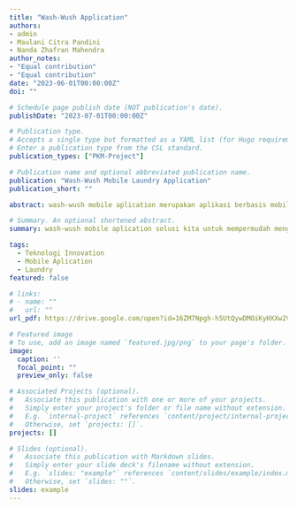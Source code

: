 ```yaml
---
title: "Wash-Wush Application"
authors:
- admin
- Maulani Citra Pandini
- Nanda Zhafran Mahendra
author_notes:
- "Equal contribution"
- "Equal contribution"
date: "2023-06-01T00:00:00Z"
doi: ""

# Schedule page publish date (NOT publication's date).
publishDate: "2023-07-01T00:00:00Z"

# Publication type.
# Accepts a single type but formatted as a YAML list (for Hugo requirements).
# Enter a publication type from the CSL standard.
publication_types: ["PKM-Project"]

# Publication name and optional abbreviated publication name.
publication: "Wash-Wush Mobile Laundry Application"
publication_short: ""

abstract: wash-wush mobile aplication merupakan aplikasi berbasis mobile dengan menyediakan layanan laundry inovatif, dengan memanfaatkan perkembangan teknologi, aplikasi ini bertujuan untuk mempermudah pelanggan dalam menggunakan jasa laundry.

# Summary. An optional shortened abstract.
summary: wash-wush mobile aplication solusi kita untuk mempermudah mengakses tempat laundry, dengan fitur keren dan enak di lihat.

tags:
  - Teknologi Innovation  
  - Mobile Aplication
  - Laundry
featured: false

# links:
# - name: ""
#   url: ""
url_pdf: https://drive.google.com/open?id=16ZM7Npgh-h5UtQywDMOiKyHXXw2VUM9l&usp=drive_fs

# Featured image
# To use, add an image named `featured.jpg/png` to your page's folder. 
image:
  caption: ''
  focal_point: ""
  preview_only: false

# Associated Projects (optional).
#   Associate this publication with one or more of your projects.
#   Simply enter your project's folder or file name without extension.
#   E.g. `internal-project` references `content/project/internal-project/index.md`.
#   Otherwise, set `projects: []`.
projects: []

# Slides (optional).
#   Associate this publication with Markdown slides.
#   Simply enter your slide deck's filename without extension.
#   E.g. `slides: "example"` references `content/slides/example/index.md`.
#   Otherwise, set `slides: ""`.
slides: example
---
```


